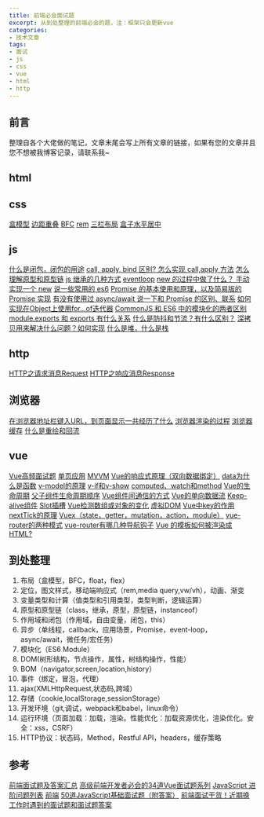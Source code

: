 ```yaml
---
title: 前端必会面试题
excerpt: 从到处整理的前端必会的题，注：框架只会更新vue
categories:
- 技术文章
tags:
- 面试
- js
- css
- vue
- html
- http
---
```


## 前言
整理自各个大佬做的笔记，文章末尾会写上所有文章的链接，如果有您的文章并且您不想被我博客记录，请联系我~

## html


## css
[盒模型]()
[边距重叠]()
[BFC]()
[rem]()
[三栏布局]()
[盒子水平居中]()


## js
[什么是闭包，闭包的用途]()
[call, apply, bind 区别? 怎么实现 call,apply 方法]()
[怎么理解原型和原型链]()
[js 继承的几种方式]()
[eventloop]()
[new 的过程中做了什么？ 手动实现一个 new]()
[说一些常用的 es6]()
[Promise 的基本使用和原理，以及简易版的 Promise 实现]()
[有没有使用过 async/await 说一下和 Promise 的区别、联系]()
[如何实现在Object上使用for...of迭代器]()
[CommonJS 和 ES6 中的模块化的两者区别]()
[module.exports 和 exports 有什么关系]()
[什么是防抖和节流？有什么区别？]()
[深拷贝用来解决什么问题？如何实现]()
[什么是堆，什么是栈]()


## http
[HTTP之请求消息Request]()
[HTTP之响应消息Response]()

## 浏览器
[在浏览器地址栏键入URL，到页面显示一共经历了什么]()
[浏览器渲染的过程]()
[浏览器缓存]()
[什么是重绘和回流]()

## vue
[Vue高频面试题](https://shuangxunian.gitee.io/2020/09/20/vue%E9%AB%98%E9%A2%91%E9%9D%A2%E8%AF%95/)
[单页应用]()
[MVVM]()
[Vue的响应式原理（双向数据绑定）]()
[data为什么是函数]()
[v-model的原理]()
[v-if和v-show]()
[computed、watch和method]()
[Vue的生命周期]()
[父子组件生命周期顺序]()
[Vue组件间通信的方式]()
[Vue的单向数据流]()
[Keep-alive组件]()
[Slot插槽]()
[Vue检测数组或对象的变化]()
[虚拟DOM](https://shuangxunian.gitee.io/2020/09/15/DOM/)
[Vue中key的作用]()
[nextTick的原理]()
[Vuex（state，getter，mutation，action，module）]()
[vue-router的两种模式]()
[vue-router有哪几种导航钩子]()
[Vue 的模板如何被渲染成 HTML? ]()

## 到处整理
1. 布局（盒模型，BFC，float，flex）
2. 定位，图文样式，移动端响应式（rem,media query,vw/vh），动画、渐变
3. 变量类型和计算（值类型和引用类型，类型判断，逻辑运算）
4. 原型和原型链（class，继承，原型，原型链，instanceof）
5. 作用域和闭包（作用域，自由变量，闭包，this）
6. 异步（单线程，callback，应用场景，Promise，event-loop，async/await，微任务/宏任务）
7. 模块化（ES6 Module）
8. DOM(树形结构，节点操作，属性，树结构操作，性能）
9. BOM（navigator,screen,location,history）
10. 事件（绑定，冒泡，代理）
11. ajax(XMLHttpRequest,状态码,跨域）
12. 存储（cookie,localStorage,sessionStorage）
13. 开发环境（git,调试，webpack和babel，linux命令）
14. 运行环境（页面加载：加载，渲染。性能优化：加载资源优化，渲染优化。安全：xss，CSRF）
15. HTTP协议：状态码，Method，Restful API，headers，缓存策略


## 参考
[前端面试题及答案汇总](https://github.com/Advanced-Frontend/Daily-Interview-Question/blob/master/datum/summary.md)
[高级前端开发者必会的34道Vue面试题系列](https://zhuanlan.zhihu.com/p/115169617)
[JavaScript 进阶问题列表](https://github.com/lydiahallie/javascript-questions/blob/master/zh-CN/README-zh_CN.md)
[前端](https://teakki.com/@fe)
[50道JavaScript基础面试题（附答案）](https://zhuanlan.zhihu.com/p/148098455)
[前端面试干货！近期换工作时遇到的面试题和面试题答案](https://zhuanlan.zhihu.com/p/199171536)